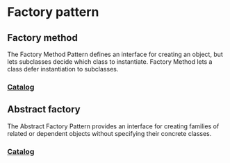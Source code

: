 # Factory pattern

## Factory method

The Factory Method Pattern defines an interface for creating an object, but lets subclasses decide which class to instantiate. Factory Method lets a class defer instantiation to subclasses.

### [Catalog](https://refactoring.guru/design-patterns/factory-method)

## Abstract factory

The Abstract Factory Pattern provides an interface for creating families of related or
dependent objects without specifying their concrete classes.

### [Catalog](https://refactoring.guru/design-patterns/abstract-factory)
